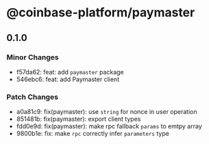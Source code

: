 # @coinbase-platform/paymaster

## 0.1.0

### Minor Changes

- f57da62: feat: add `paymaster` package
- 546ebc6: feat: add Paymaster client

### Patch Changes

- a0a81c9: fix(paymaster): use `string` for nonce in user operation
- 851481b: fix(paymaster): export client types
- fdd0e9d: fix(paymaster): make rpc fallback `params` to emtpy array
- 9800b1e: fix: make `rpc` correctly infer `parameters` type
